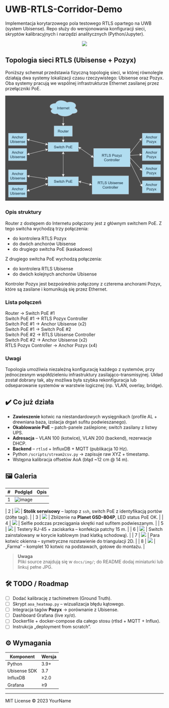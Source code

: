 # UWB-RTLS-Corridor-Demo

Implementacja korytarzowego pola testowego RTLS opartego na UWB (system Ubisense).
Repo służy do wersjonowania konfiguracji sieci, skryptów kalibracyjnych
i narzędzi analitycznych (Python/Jupyter).

<div align="center">
  <img src="docs/img/corridor_overview.jpg" width="650">
</div>

## Topologia sieci RTLS (Ubisense + Pozyx)

Poniższy schemat przedstawia fizyczną topologię sieci, w której równolegle działają dwa systemy lokalizacji czasu rzeczywistego: Ubisense oraz Pozyx. Oba systemy pracują we wspólnej infrastrukturze Ethernet zasilanej przez przełączniki PoE.

![Topologia RTLS](./Topologia2.png)

### Opis struktury

Router z dostępem do Internetu połączony jest z głównym switchem PoE. Z tego switcha wychodzą trzy połączenia:

- do kontrolera RTLS Pozyx
- do dwóch anchorów Ubisense
- do drugiego switcha PoE (kaskadowo)

Z drugiego switcha PoE wychodzą połączenia:

- do kontrolera RTLS Ubisense
- do dwóch kolejnych anchorów Ubisense

Kontroler Pozyx jest bezpośrednio połączony z czterema anchorami Pozyx, które są zasilane i komunikują się przez Ethernet.

### Lista połączeń

Router → Switch PoE #1  
Switch PoE #1 → RTLS Pozyx Controller  
Switch PoE #1 → Anchor Ubisense (x2)  
Switch PoE #1 → Switch PoE #2  
Switch PoE #2 → RTLS Ubisense Controller  
Switch PoE #2 → Anchor Ubisense (x2)  
RTLS Pozyx Controller → Anchor Pozyx (x4)

### Uwagi

Topologia umożliwia niezależną konfigurację każdego z systemów, przy jednoczesnym współdzieleniu infrastruktury zasilająco-transmisyjnej. Układ został dobrany tak, aby możliwa była szybka rekonfiguracja lub odseparowanie systemów w warstwie logicznej (np. VLAN, overlay, bridge).



## ✔️ Co już działa

* **Zawieszenie** kotwic na niestandardowych wysięgnikach
  (profile AL + drewniana baza, izolacja drgań sufitu podwieszanego).  
* **Okablowanie PoE** – patch-panele zaślepione; switch zasilany z listwy UPS.  
* **Adresacja** – VLAN 100 (kotwice), VLAN 200 (backend), rezerwacje DHCP.  
* **Backend** – `rtlsd` + InfluxDB + MQTT (publikacja 10 Hz).  
* Python `/scripts/stream2csv.py` → zapisuje raw XYZ + timestamp.  
* Wstępna kalibracja offsetów AoA (błąd ~12 cm @ 14 m).  

## 🖼️ Galeria

| # | Podgląd | Opis |
|---|---------|------|
| 1 | ![image](https://github.com/user-attachments/assets/fb79224c-5b5f-412c-af84-f2fe2497fd9e)

| 2 | ![](docs/img/02_switch_laptop.jpg) | **Stolik serwisowy** – laptop z `ssh`, switch PoE z identyfikacją portów (żółte tagi). |
| 3 | ![](docs/img/03_switch_close.jpg) | Zbliżenie na **Planet GSD-804P**, LED status PoE OK. |
| 4 | ![](docs/img/04_ceiling_selfie.jpg) | Selfie podczas przeciągania skrętki nad sufitem podwieszanym. |
| 5 | ![](docs/img/05_cable_test.jpg) | Testery RJ-45 + zaciskarka – konfekcja patchy 15 m. |
| 6 | ![](docs/img/06_switch_ceiling.jpg) | Switch zainstalowany w korycie kablowym (nad klatką schodową). |
| 7 | ![](docs/img/07_ubisense_pair.jpg) | Para kotwic okienna – symetryczne rozstawienie do triangulacji 2D. |
| 8 | ![](docs/img/08_anchor_farm.jpg) | „Farma” – komplet 10 kotwic na podstawach, gotowe do montażu. |

> **Uwaga**  
> Pliki source znajdują się w `docs/img/`; do README dodaj miniaturki
> lub linkuj pełne JPG.

## 🛠️ TODO / Roadmap

- [ ] Dodać kalibrację z tachimetrem (Ground Truth).  
- [ ] Skrypt `aoa_heatmap.py` – wizualizacja błędu kątowego.  
- [ ] Integracja tagów **Pozyx** → porównanie z Ubisense.  
- [ ] Dashboard Grafana (live xy/σ).  
- [ ] Dockerfile + docker-compose dla całego stosu (rtlsd + MQTT + Influx).  
- [ ] Instrukcja „deployment from scratch”.

## ⚙️ Wymagania

| Komponent | Wersja |
|-----------|--------|
| Python    | 3.9+   |
| Ubisense SDK | 3.7 |
| InfluxDB  | ≥2.0 |
| Grafana   | ≥9    |

---

MIT License © 2023 YourName
